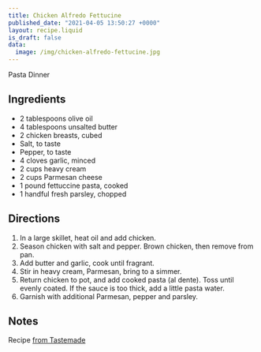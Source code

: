 ```yaml
---
title: Chicken Alfredo Fettucine
published_date: "2021-04-05 13:50:27 +0000"
layout: recipe.liquid
is_draft: false
data:
  image: /img/chicken-alfredo-fettucine.jpg
---
```

Pasta Dinner

## Ingredients

- 2 tablespoons olive oil
- 4 tablespoons unsalted butter
- 2 chicken breasts, cubed
- Salt, to taste
- Pepper, to taste
- 4 cloves garlic, minced
- 2 cups heavy cream
- 2 cups Parmesan cheese
- 1 pound fettuccine pasta, cooked
- 1 handful fresh parsley, chopped

## Directions

1. In a large skillet, heat oil and add chicken.
2. Season chicken with salt and pepper. Brown chicken, then remove from pan.
3. Add butter and garlic, cook until fragrant.
4. Stir in heavy cream, Parmesan, bring to a simmer.
5. Return chicken to pot, and add cooked pasta (al dente). Toss until evenly coated. If the sauce is too thick, add a little pasta water.
6. Garnish with additional Parmesan, pepper and parsley.

## Notes

Recipe [from Tastemade](https://www.tastemade.com/videos/affordable-pasta-dinners#chicken-alfredo-fettuccine)